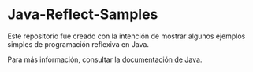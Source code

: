 # Java-Reflect-Samples
Este repositorio fue creado con la intención de mostrar algunos ejemplos simples de programación reflexiva en Java.

Para más información, consultar la [documentación de Java](https://docs.oracle.com/javase/tutorial/reflect/).
